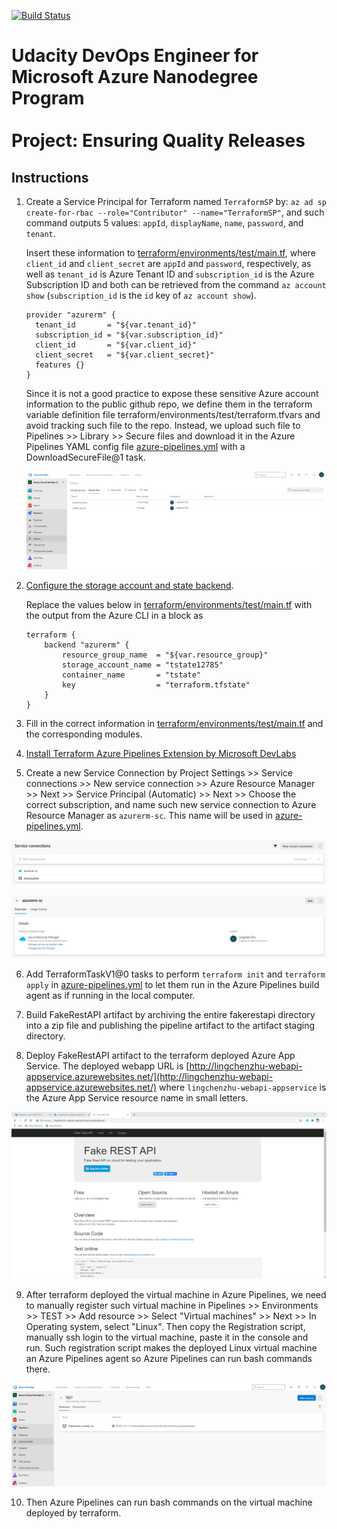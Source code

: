 [![Build Status](https://dev.azure.com/lingchenzhu/Azure-Cloud-DevOps-Ensuring-Quality-Releases/_apis/build/status/zhulingchen.Azure-Cloud-DevOps-Ensuring-Quality-Releases?branchName=main)](https://dev.azure.com/lingchenzhu/Azure-Cloud-DevOps-Ensuring-Quality-Releases/_build/latest?definitionId=3&branchName=main)

# Udacity DevOps Engineer for Microsoft Azure Nanodegree Program <br/><br/> Project: Ensuring Quality Releases

## Instructions

1. Create a Service Principal for Terraform named `TerraformSP` by: `az ad sp create-for-rbac --role="Contributor" --name="TerraformSP"`, and such command outputs 5 values: `appId`, `displayName`, `name`, `password`, and `tenant`.

   Insert these information to [terraform/environments/test/main.tf](terraform/environments/test/main.tf), where `client_id` and `client_secret` are `appId` and `password`, respectively, as well as `tenant_id` is Azure Tenant ID and `subscription_id` is the Azure Subscription ID and both can be retrieved from the command `az account show` (`subscription_id` is the `id` key of `az account show`).

   ```
   provider "azurerm" {
     tenant_id       = "${var.tenant_id}"
     subscription_id = "${var.subscription_id}"
     client_id       = "${var.client_id}"
     client_secret   = "${var.client_secret}"
     features {}
   }
   ```

   Since it is not a good practice to expose these sensitive Azure account information to the public github repo, we define them in the terraform variable definition file terraform/environments/test/terraform.tfvars and avoid tracking such file to the repo. Instead, we upload such file to Pipelines >> Library >> Secure files and download it in the Azure Pipelines YAML config file [azure-pipelines.yml](azure-pipelines.yml) with a DownloadSecureFile@1 task.

   ![Secure files](screenshots/secure_files.png)

2. [Configure the storage account and state backend](https://docs.microsoft.com/en-us/azure/developer/terraform/store-state-in-azure-storage).

    Replace the values below in [terraform/environments/test/main.tf](terraform/environments/test/main.tf) with the output from the Azure CLI in a block as

    ```
    terraform {
        backend "azurerm" {
            resource_group_name  = "${var.resource_group}"
            storage_account_name = "tstate12785"
            container_name       = "tstate"
            key                  = "terraform.tfstate"
        }
    }
    ```

3. Fill in the correct information in [terraform/environments/test/main.tf](terraform/environments/test/main.tf) and the corresponding modules.

4. [Install Terraform Azure Pipelines Extension by Microsoft DevLabs](https://marketplace.visualstudio.com/items?itemName=ms-devlabs.custom-terraform-tasks)

5. Create a new Service Connection by Project Settings >> Service connections >> New service connection >> Azure Resource Manager >> Next >> Service Principal (Automatic) >> Next >> Choose the correct subscription, and name such new service connection to Azure Resource Manager as `azurerm-sc`. This name will be used in [azure-pipelines.yml](azure-pipelines.yml).

![Service connections 1](screenshots/service_connections_1.png)

![Service connections 2](screenshots/service_connections_2.png)

6. Add TerraformTaskV1@0 tasks to perform `terraform init` and `terraform apply` in [azure-pipelines.yml](azure-pipelines.yml) to let them run in the Azure Pipelines build agent as if running in the local computer.

7. Build FakeRestAPI artifact by archiving the entire fakerestapi directory into a zip file and publishing the pipeline artifact to the artifact staging directory.

8. Deploy FakeRestAPI artifact to the terraform deployed Azure App Service. The deployed webapp URL is [http://lingchenzhu-webapi-appservice.azurewebsites.net/](http://lingchenzhu-webapi-appservice.azurewebsites.net/) where `lingchenzhu-webapi-appservice` is the Azure App Service resource name in small letters.

![Deployed fakerestapi](screenshots/deployed_fakerestapi.png)

9. After terraform deployed the virtual machine in Azure Pipelines, we need to manually register such virtual machine in Pipelines >> Environments >> TEST >> Add resource >> Select "Virtual machines" >> Next >> In Operating system, select "Linux". Then copy the Registration script, manually ssh login to the virtual machine, paste it in the console and run. Such registration script makes the deployed Linux virtual machine an Azure Pipelines agent so Azure Pipelines can run bash commands there.

![Environments VM](screenshots/environments_vm.png)

10. Then Azure Pipelines can run bash commands on the virtual machine deployed by terraform.